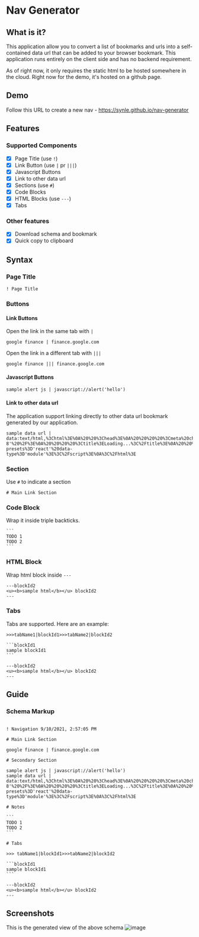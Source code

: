 # Nav Generator

## What is it?

This application allow you to convert a list of bookmarks and urls into a self-contained data url that can be added to your browser bookmark. This application runs entirely on the client side and has no backend requirement.

As of right now, it only requires the static html to be hosted somewhere in the cloud. Right now for the demo, it's hosted on a github page.

## Demo

Follow this URL to create a new nav - https://synle.github.io/nav-generator

## Features

### Supported Components

- [x] Page Title (use `!`)
- [x] Link Button (use `|` pr `|||`)
- [x] Javascript Buttons
- [x] Link to other data url
- [x] Sections (use `#`)
- [x] Code Blocks
- [x] HTML Blocks (use `---`)
- [x] Tabs

### Other features

- [x] Download schema and bookmark
- [x] Quick copy to clipboard

## Syntax

### Page Title

```
! Page Title
```

### Buttons

#### Link Buttons

Open the link in the same tab with `|`

```
google finance | finance.google.com
```

Open the link in a different tab with `|||`

```
google finance ||| finance.google.com
```

#### Javascript Buttons

```
sample alert js | javascript://alert('hello')
```

#### Link to other data url

The application support linking directly to other data url bookmark generated by our application.

```
sample data url | data:text/html,%3Chtml%3E%0A%20%20%3Chead%3E%0A%20%20%20%20%3Cmeta%20charset%3D'utf-8'%20%2F%3E%0A%20%20%20%20%3Ctitle%3ELoading...%3C%2Ftitle%3E%0A%20%20%20%20%3Clink%20rel%3D%22stylesheet%22%20href%3D%22http%3A%2F%2Flocalhost%3A8080%2Findex.css%22%20%2F%3E%0A%20%20%3C%2Fhead%3E%0A%20%20%3Cload%20%2F%3E%0A%20%20%3Cscript%20type%3D'schema'%3E!%20Data%20Test%20Navigation%0A%0A%23%20Main%20Section%0Agoogle%7Cgoogle.com%3C%2Fscript%3E%0A%20%20%3Cscript%20src%3D'https%3A%2F%2Funpkg.com%2F%40babel%2Fstandalone%2Fbabel.min.js'%3E%3C%2Fscript%3E%0A%20%20%3Cscript%20src%3D'http%3A%2F%2Flocalhost%3A8080%2Findex.jsx'%20type%3D'text%2Fbabel'%20data-presets%3D'react'%20data-type%3D'module'%3E%3C%2Fscript%3E%0A%3C%2Fhtml%3E
```

### Section

Use `#` to indicate a section

```
# Main Link Section
```

### Code Block

Wrap it inside triple backticks.

````
```
TODO 1
TODO 2
```
````

### HTML Block

Wrap html block inside `---`

```
---blockId2
<u><b>sample html</b></u> blockId2
---
```

### Tabs

Tabs are supported. Here are an example:

````
>>>tabName1|blockId1>>>tabName2|blockId2

```blockId1
sample blockId1
```

---blockId2
<u><b>sample html</b></u> blockId2
---

````

## Guide

### Schema Markup

````

! Navigation 9/10/2021, 2:57:05 PM

# Main Link Section

google finance | finance.google.com

# Secondary Section

sample alert js | javascript://alert('hello')
sample data url | data:text/html,%3Chtml%3E%0A%20%20%3Chead%3E%0A%20%20%20%20%3Cmeta%20charset%3D'utf-8'%20%2F%3E%0A%20%20%20%20%3Ctitle%3ELoading...%3C%2Ftitle%3E%0A%20%20%20%20%3Clink%20rel%3D%22stylesheet%22%20href%3D%22http%3A%2F%2Flocalhost%3A8080%2Findex.css%22%20%2F%3E%0A%20%20%3C%2Fhead%3E%0A%20%20%3Cload%20%2F%3E%0A%20%20%3Cscript%20type%3D'schema'%3E!%20Data%20Test%20Navigation%0A%0A%23%20Main%20Section%0Agoogle%7Cgoogle.com%3C%2Fscript%3E%0A%20%20%3Cscript%20src%3D'https%3A%2F%2Funpkg.com%2F%40babel%2Fstandalone%2Fbabel.min.js'%3E%3C%2Fscript%3E%0A%20%20%3Cscript%20src%3D'http%3A%2F%2Flocalhost%3A8080%2Findex.jsx'%20type%3D'text%2Fbabel'%20data-presets%3D'react'%20data-type%3D'module'%3E%3C%2Fscript%3E%0A%3C%2Fhtml%3E

# Notes

```
TODO 1
TODO 2
```

# Tabs

>>> tabName1|blockId1>>>tabName2|blockId2

```blockId1
sample blockId1
```

---blockId2
<u><b>sample html</b></u> blockId2
---

````

## Screenshots

This is the generated view of the above schema
![image](https://user-images.githubusercontent.com/3792401/132922042-76a8b14d-270c-415c-8a0e-00d0f5f252f6.png)

```

```
